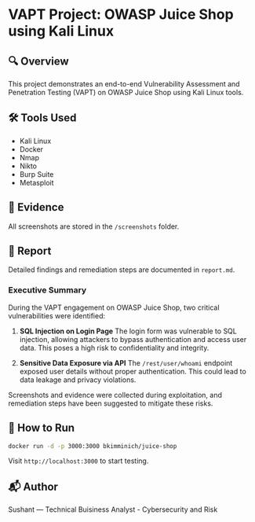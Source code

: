 # VAPT Project: OWASP Juice Shop using Kali Linux

## 🔍 Overview
This project demonstrates an end-to-end Vulnerability Assessment and Penetration Testing (VAPT) on OWASP Juice Shop using Kali Linux tools.

## 🛠 Tools Used
- Kali Linux
- Docker
- Nmap
- Nikto
- Burp Suite
- Metasploit

## 📸 Evidence
All screenshots are stored in the `/screenshots` folder.

## 📄 Report
Detailed findings and remediation steps are documented in `report.md`.

### Executive Summary

During the VAPT engagement on OWASP Juice Shop, two critical vulnerabilities were identified:

1. **SQL Injection on Login Page** The login form was vulnerable to SQL injection, allowing attackers to bypass authentication and access user data. This poses a high risk to confidentiality and integrity.

2. **Sensitive Data Exposure via API** The `/rest/user/whoami` endpoint exposed user details without proper authentication. This could lead to data leakage and privacy violations.

Screenshots and evidence were collected during exploitation, and remediation steps have been suggested to mitigate these risks.

## 🚀 How to Run
```bash
docker run -d -p 3000:3000 bkimminich/juice-shop
```

Visit `http://localhost:3000` to start testing.

## 📬 Author

Sushant — Technical Buisiness Analyst - Cybersecurity and Risk
